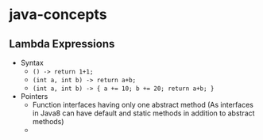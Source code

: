 # java-concepts

## Lambda Expressions
  - Syntax
    - `() -> return 1+1;`
    - `(int a, int b) -> return a+b;`
    - `(int a, int b) -> { a += 10; b += 20; return a+b; }`
  - Pointers
    - Function interfaces having only one abstract method (As interfaces in Java8 can have default and static methods in addition to abstract methods)
    - 
